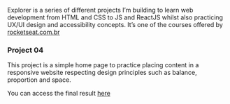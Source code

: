 Explorer is a series of different projects I’m building to learn web development from HTML and CSS to JS and ReactJS whilst also practicing UX/UI design and accessibility concepts.
It’s one of the courses offered by [rocketseat.com.br](https://rocketseat.com.br)

### Project 04
This project is a simple home page to practice placing content in a responsive website respecting design principles such as balance, proportion and space.

You can access the final result [here](https://dadaniela.github.io/explorer-project4/)
